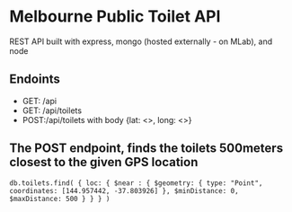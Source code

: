 # Melbourne Public Toilet API

REST API built with express, mongo (hosted externally - on MLab), and node

## Endoints

- GET: /api
- GET: /api/toilets
- POST:/api/toilets with body {lat: <>, long: <>}

## The POST endpoint, finds the toilets 500meters closest to the given GPS location

`db.toilets.find( { loc: { $near : { $geometry: { type: "Point", coordinates: [144.957442, -37.803926] }, $minDistance: 0, $maxDistance: 500 } } } )`
